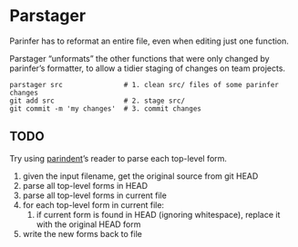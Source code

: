 # Parstager

Parinfer has to reformat an entire file, even when editing just one function.

Parstager “unformats” the other functions that were only changed by parinfer’s formatter,
to allow a tidier staging of changes on team projects.

```
parstager src               # 1. clean src/ files of some parinfer changes
git add src                 # 2. stage src/
git commit -m 'my changes'  # 3. commit changes
```

## TODO

Try using [parindent]’s reader to parse each top-level form.

1. given the input filename, get the original source from git HEAD
1. parse all top-level forms in HEAD
1. parse all top-level forms in current file
1. for each top-level form in current file:
    1. if current form is found in HEAD (ignoring whitespace), replace it with the original HEAD form
1. write the new forms back to file

[parlinter]:https://github.com/shaunlebron/parlinter
[parindent]:https://github.com/shaunlebron/parindent

